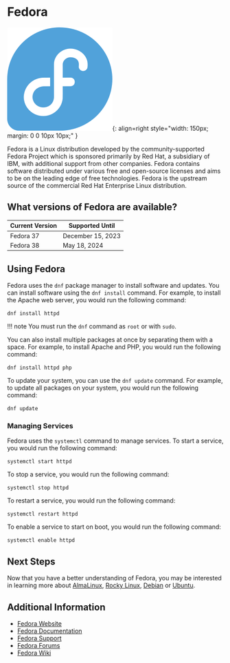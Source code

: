 # Fedora

![Fedora Linux](../images/oslogos/fedora.png){: align=right style="width: 150px; margin: 0 0 10px 10px;" }

Fedora is a Linux distribution developed by the community-supported Fedora Project which is sponsored primarily by Red Hat, a subsidiary of IBM, with additional support from other companies. Fedora contains software distributed under various free and open-source licenses and aims to be on the leading edge of free technologies. Fedora is the upstream source of the commercial Red Hat Enterprise Linux distribution.

## What versions of Fedora are available?

| Current Version | Supported Until |
| --------------- | --------------- |
| Fedora 37     | December 15, 2023 |
| Fedora 38     | May 18, 2024      |

## Using Fedora

Fedora uses the `dnf` package manager to install software and updates. You can install software using the `dnf install` command. For example, to install the Apache web server, you would run the following command:

```
dnf install httpd
```

!!! note
    You must run the `dnf` command as `root` or with `sudo`.

You can also install multiple packages at once by separating them with a space. For example, to install Apache and PHP, you would run the following command:

```
dnf install httpd php
```

To update your system, you can use the `dnf update` command. For example, to update all packages on your system, you would run the following command:

```
dnf update
```

### Managing Services

Fedora uses the `systemctl` command to manage services. To start a service, you would run the following command:

```
systemctl start httpd
```

To stop a service, you would run the following command:

```
systemctl stop httpd
```

To restart a service, you would run the following command:

```
systemctl restart httpd
```

To enable a service to start on boot, you would run the following command:

```
systemctl enable httpd
```

## Next Steps

Now that you have a better understanding of Fedora, you may be interested in learning more about [AlmaLinux](almalinux.md), [Rocky Linux](rocky_linux.md), [Debian](../debian.md) or [Ubuntu](../ubuntu.md).

## Additional Information

- [Fedora Website](https://getfedora.org/)
- [Fedora Documentation](https://docs.fedoraproject.org/en-US/index.html)
- [Fedora Support](https://fedoraproject.org/wiki/Communicating_and_getting_help)
- [Fedora Forums](https://ask.fedoraproject.org/)
- [Fedora Wiki](https://fedoraproject.org/wiki/Fedora_Project_Wiki)

